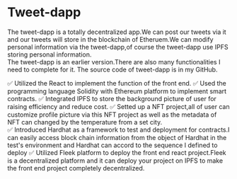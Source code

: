 # Tweet-dapp  
The tweet-dapp is a totally decentralized app.We can post our tweets via it and our tweets will store in the blockchain of Etheruem.We can modify personal information via the tweet-dapp,of course the tweet-dapp use IPFS storing personal information.  
The tweet-dapp is an earlier version.There are also many functionalities I need to complete for it. 
The source code of tweet-dapp is in my GitHub. 

✅ Utilized the React to implement the function of the front end. 
✅ Used the programming language Solidity with Ethereum platform to implement smart contracts. 
✅ Integrated IPFS to store the background picture of user  for raising efficiency and reduce cost. 
✅ Setted up a NFT project,all of user can customize profile picture via this NFT project as well as the metadata of NFT can changed by the temperature from a set city.  
✅ Introduced Hardhat as a framework to test and deployment for contracts.I can easily access block chain information from the object of Hardhat in the test's environment and Hardhat can accord to the sequence I defined to deploy 
✅ Utilized Fleek platform to deploy the front end react project.Fleek is a decentralized platform and it can deploy your project on IPFS to make the front end project completely decentralized.   
